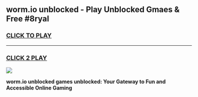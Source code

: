 
## worm.io unblocked - Play Unblocked Gmaes & Free #8ryal
<h3>
<a href="https://news.freeplayer.one?title=worm.io_unblocked&ref=24F">CLICK TO PLAY</a></h3>
<hr>

<h3>
<a href="https://news.freeplayer.one?title=worm.io_unblocked&ref=24F">CLICK 2 PLAY</a>
  
</h3>

<a href="https://news.freeplayer.one?title=worm.io_unblocked&ref=24F/"><img src="https://clearcache.store/games.png"></a>


**worm.io unblocked games unblocked: Your Gateway to Fun and Accessible Online Gaming**
